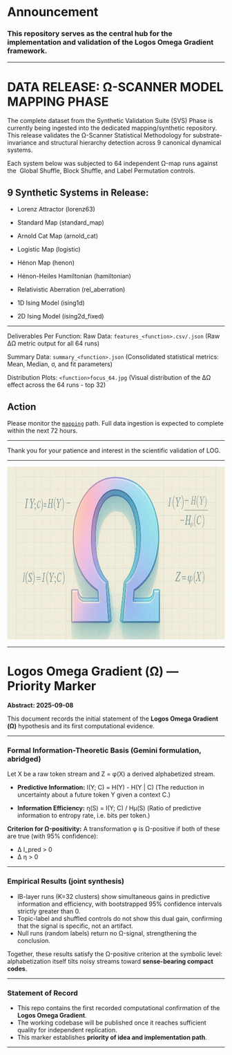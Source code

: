 # Announcement

### This repository serves as the central hub for the implementation and validation of the Logos Omega Gradient framework.

---

# DATA RELEASE: Ω-SCANNER MODEL MAPPING PHASE

The complete dataset from the Synthetic Validation Suite (SVS) Phase  is currently being ingested into the dedicated mapping/synthetic repository. This release validates the Ω-Scanner Statistical Methodology for substrate-invariance and structural hierarchy detection across 9 canonical dynamical systems.

Each system below was subjected to 64 independent Ω-map runs against the 
​  Global Shuffle, Block Shuffle, and Label Permutation controls.

## 9 Synthetic Systems in Release:

- Lorenz Attractor (lorenz63)

- Standard Map (standard_map)

- Arnold Cat Map (arnold_cat)

- Logistic Map (logistic)

- Hénon Map (henon)

- Hénon-Heiles Hamiltonian (hamiltonian)

- Relativistic Aberration (rel_aberration)

- 1D Ising Model (ising1d)

- 2D Ising Model (ising2d_fixed)

---

Deliverables Per Function:
Raw Data: `features_<function>.csv/.json` (Raw ΔΩ metric output for all 64 runs)

Summary Data: `summary_<function>.json` (Consolidated statistical metrics: Mean, Median, σ, and fit parameters)

Distribution Plots: `<function>focus_64.jpg` (Visual distribution of the ΔΩ effect across the 64 runs - top 32)

## Action

Please monitor the [`mapping`](mapping) path. Full data ingestion is expected to complete within the next 72 hours.

---

Thank you for your patience and interest in the scientific validation of LOG.

---

<img height="400" src="https://github.com/oldwalls/omega/blob/main/images/ABSTRACT.png">  

---


# Logos Omega Gradient (Ω) — Priority Marker

**Abstract: 2025-09-08**

This document records the initial statement of the **Logos Omega Gradient (Ω)** hypothesis and its first computational evidence.

---

### Formal Information-Theoretic Basis (Gemini formulation, abridged)

Let X be a raw token stream and Z = φ(X) a derived alphabetized stream.

* **Predictive Information:**
  I(Y; C) = H(Y) - H(Y | C)
  (The reduction in uncertainty about a future token Y given a context C.)

* **Information Efficiency:**
  η(S) = I(Y; C) / Hμ(S)
  (Ratio of predictive information to entropy rate, i.e. bits per token.)

**Criterion for Ω-positivity:**
A transformation φ is Ω-positive if both of these are true (with 95% confidence):

* Δ I\_pred > 0
* Δ η > 0

---

### Empirical Results (joint synthesis)

* IB-layer runs (K=32 clusters) show simultaneous gains in predictive information and efficiency, with bootstrapped 95% confidence intervals strictly greater than 0.
* Topic-label and shuffled controls do not show this dual gain, confirming that the signal is specific, not an artifact.
* Null runs (random labels) return no Ω-signal, strengthening the conclusion.

Together, these results satisfy the Ω-positive criterion at the symbolic level:
alphabetization itself tilts noisy streams toward **sense-bearing compact codes**.

---

### Statement of Record

* This repo contains the first recorded computational confirmation of the **Logos Omega Gradient**.
* The working codebase will be published once it reaches sufficient quality for independent replication.
* This marker establishes **priority of idea and implementation path**.

---

